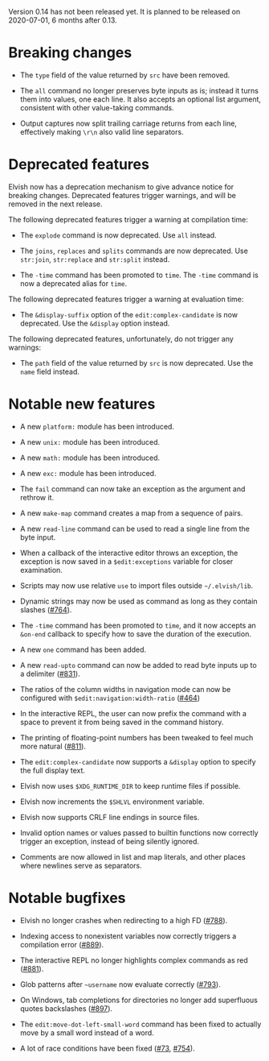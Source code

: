 Version 0.14 has not been released yet. It is planned to be released on
2020-07-01, 6 months after 0.13.

# Breaking changes

-   The `type` field of the value returned by `src` have been removed.

-   The `all` command no longer preserves byte inputs as is; instead it turns
    them into values, one each line. It also accepts an optional list argument,
    consistent with other value-taking commands.

-   Output captures now split trailing carriage returns from each line,
    effectively making `\r\n` also valid line separators.

# Deprecated features

Elvish now has a deprecation mechanism to give advance notice for breaking
changes. Deprecated features trigger warnings, and will be removed in the next
release.

The following deprecated features trigger a warning at compilation time:

-   The `explode` command is now deprecated. Use `all` instead.

-   The `joins`, `replaces` and `splits` commands are now deprecated. Use
    `str:join`, `str:replace` and `str:split` instead.

-   The `-time` command has been promoted to `time`. The `-time` command is now
    a deprecated alias for `time`.

The following deprecated features trigger a warning at evaluation time:

-   The `&display-suffix` option of the `edit:complex-candidate` is now
    deprecated. Use the `&display` option instead.

The following deprecated features, unfortunately, do not trigger any warnings:

-   The `path` field of the value returned by `src` is now deprecated. Use the
    `name` field instead.

# Notable new features

-   A new `platform:` module has been introduced.

-   A new `unix:` module has been introduced.

-   A new `math:` module has been introduced.

-   A new `exc:` module has been introduced.

-   The `fail` command can now take an exception as the argument and rethrow it.

-   A new `make-map` command creates a map from a sequence of pairs.

-   A new `read-line` command can be used to read a single line from the byte
    input.

-   When a callback of the interactive editor throws an exception, the exception
    is now saved in a `$edit:exceptions` variable for closer examination.

-   Scripts may now use relative `use` to import files outside `~/.elvish/lib`.

-   Dynamic strings may now be used as command as long as they contain slashes
    ([#764](https://b.elv.sh/764)).

-   The `-time` command has been promoted to `time`, and it now accepts an
    `&on-end` callback to specify how to save the duration of the execution.

-   A new `one` command has been added.

-   A new `read-upto` command can now be added to read byte inputs up to a
    delimiter ([#831](https://b.elv.sh/831)).

-   The ratios of the column widths in navigation mode can now be configured
    with `$edit:navigation:width-ratio` ([#464](https://b.elv.sh/464))

-   In the interactive REPL, the user can now prefix the command with a space to
    prevent it from being saved in the command history.

-   The printing of floating-point numbers has been tweaked to feel much more
    natural ([#811](https://b.elv.sh/811)).

-   The `edit:complex-candidate` now supports a `&display` option to specify the
    full display text.

-   Elvish now uses `$XDG_RUNTIME_DIR` to keep runtime files if possible.

-   Elvish now increments the `$SHLVL` environment variable.

-   Elvish now supports CRLF line endings in source files.

-   Invalid option names or values passed to builtin functions now correctly
    trigger an exception, instead of being silently ignored.

-   Comments are now allowed in list and map literals, and other places where
    newlines serve as separators.

# Notable bugfixes

-   Elvish no longer crashes when redirecting to a high FD
    ([#788](https://b.elv.sh/788)).

-   Indexing access to nonexistent variables now correctly triggers a
    compilation error ([#889](https://b.elv.sh/889)).

-   The interactive REPL no longer highlights complex commands as red
    ([#881](https://b.elv.sh/881)).

-   Glob patterns after `~username` now evaluate correctly
    ([#793](https://b.elv.sh/793)).

-   On Windows, tab completions for directories no longer add superfluous quotes
    backslashes ([#897](https://b.elv.sh/897)).

-   The `edit:move-dot-left-small-word` command has been fixed to actually move
    by a small word instead of a word.

-   A lot of race conditions have been fixed ([#73](https://b.elv.sh),
    [#754](https://b.elv.sh/754)).
